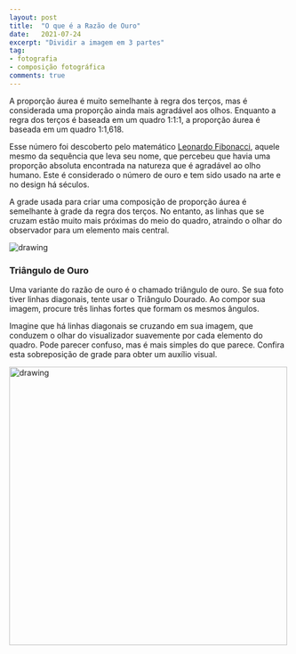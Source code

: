 ```yaml
---
layout: post
title:  "O que é a Razão de Ouro"
date:   2021-07-24
excerpt: "Dividir a imagem em 3 partes"
tag:
- fotografia
- composição fotográfica
comments: true
---
```

A proporção áurea é muito semelhante à regra dos terços, mas é considerada uma proporção ainda mais agradável aos olhos. Enquanto a regra dos terços é baseada em um quadro 1:1:1, a proporção áurea é baseada em um quadro 1:1,618.

Esse número foi descoberto pelo matemático <a href="https://pt.wikipedia.org/wiki/Leonardo_Fibonacci" target="_blank">Leonardo Fibonacci</a>, aquele mesmo da sequência que leva seu nome, que percebeu que havia uma proporção absoluta encontrada na natureza que é agradável ao olho humano. Este é considerado o número de ouro e tem sido usado na arte e no design há séculos.

A grade usada para criar uma composição de proporção áurea é semelhante à grade da regra dos terços. No entanto, as linhas que se cruzam estão muito mais próximas do meio do quadro, atraindo o olhar do observador para um elemento mais central.

<img src="https://i.imgur.com/vK2tKRw.jpg" alt="drawing" style="length:400px;"/>

### Triângulo de Ouro
Uma variante do razão de ouro é o chamado triângulo de ouro. Se sua foto tiver linhas diagonais, tente usar o Triângulo Dourado. Ao compor sua imagem, procure três linhas fortes que formam os mesmos ângulos.

Imagine que há linhas diagonais se cruzando em sua imagem, que conduzem o olhar do visualizador suavemente por cada elemento do quadro. Pode parecer confuso, mas é mais simples do que parece. Confira esta sobreposição de grade para obter um auxílio visual.

<img src="https://i.imgur.com/g2g6sMa.png" alt="drawing" style="width:500px;"/>
